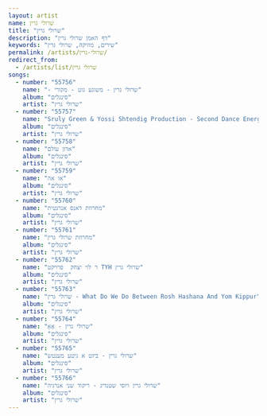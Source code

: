 ```yaml
---
layout: artist
name: שרולי גרין
title: "שרולי גרין"
description: "דף האמן שרולי גרין"
keywords: "שירים, מוזיקה, שרולי גרין"
permalink: /artists/שרולי-גרין/
redirect_from:
  - /artists/list/שרולי גרין
songs:
  - number: "55756"
    name: "- שרולי גרין - משוגע גוט - מקורי"
    album: "סינגלים"
    artist: "שרולי גרין"
  - number: "55757"
    name: "Sruly Green & Yossi Shtendig Production - Second Dance Energy   שרולי גרין"
    album: "סינגלים"
    artist: "שרולי גרין"
  - number: "55758"
    name: "אדון עולם"
    album: "סינגלים"
    artist: "שרולי גרין"
  - number: "55759"
    name: "או אה"
    album: "סינגלים"
    artist: "שרולי גרין"
  - number: "55760"
    name: "מחרוזת דאנס אנרגטית"
    album: "סינגלים"
    artist: "שרולי גרין"
  - number: "55761"
    name: "מחרוזת שרולי גרין"
    album: "סינגלים"
    artist: "שרולי גרין"
  - number: "55762"
    name: "ר לוי יצחק  פרויקט TYH שרולי גרין"
    album: "סינגלים"
    artist: "שרולי גרין"
  - number: "55763"
    name: "שרולי גרין - What Do We Do Between Rosh Hashana And Yom Kippur"
    album: "סינגלים"
    artist: "שרולי גרין"
  - number: "55764"
    name: "שרולי גרין - אָאַ"
    album: "סינגלים"
    artist: "שרולי גרין"
  - number: "55765"
    name: "שרולי גרין - ביזט א גיטע מענטש"
    album: "סינגלים"
    artist: "שרולי גרין"
  - number: "55766"
    name: "שרולי גרין ויוסי שטנדיג - ריקוד שני אנרגיה"
    album: "סינגלים"
    artist: "שרולי גרין"
---
```

